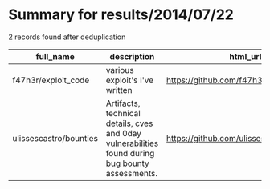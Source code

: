 
# Summary for results/2014/07/22
    
2 records found after deduplication

| full_name | description | html_url | matched_list | matched_count | pushed_at | size | stargazers_count | language | forks_count |
|------------------------|--------------------------------------------------------------------------------------------------|-------------------------------------------|----------------|-----------------|---------------------------|--------|--------------------|------------|---------------|
| f47h3r/exploit_code | various exploit's I've written | https://github.com/f47h3r/exploit_code | ['exploit'] | 1 | 2014-07-22 20:41:23+00:00 | 124 | 6 | Python | 3 |
| ulissescastro/bounties | Artifacts, technical details, cves and 0day vulnerabilities found during bug bounty assessments. | https://github.com/ulissescastro/bounties | ['0day'] | 1 | 2014-07-22 17:05:51+00:00 | 0 | 0 | nan | 0 |
